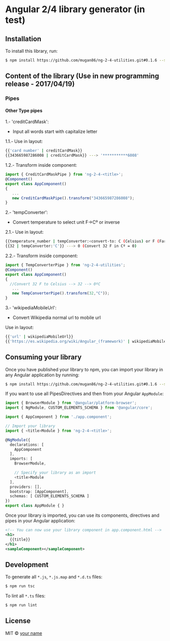 # Angular 2/4 library generator (in test)

## Installation

To install this library, run:

```bash
$ npm install https://github.com/mugan86/ng-2-4-utilities.git#0.1.6 --save
```

## Content of the library (Use in new programming release - 2017/04/19)

### Pipes


#### Other Type pipes

1.- 'creditCardMask': 

 * Input all words start with capitalize letter
 
 1.1.- Use in layout: 
 ```bash
 {{'card number' | creditCardMask}} 
 {{343665987286008 | creditCardMask}} ---> '***********6008'
 ```

 1.2.- Transform inside component:
 ```typescript
 import { CreditCardMaskPipe } from 'ng-2-4-<title>';
 @Component()
 export class AppComponent()
 {
    ...
    new CreditCardMaskPipe().transform("343665987286008");
 }
 
 ```
2.- 'tempConverter': 

 * Convert temperature to select unit F->Cº or inverse
 
 2.1.- Use in layout: 
 ```bash
 {{temperature_number | tempConverter:<convert-to: C (Celsius) or F (Farenheit)}} 
 {{32 | tempConverter:'C'}} ---> 0 (Convert 32 F in Cº = 0)
 
 ```

 2.2.- Transform inside component:
 ```typescript
 import { TempConverterPipe } from 'ng-2-4-utilities';
 @Component()
 export class AppComponent()
 {
   //Convert 32 F to Celsius --> 32 --> 0ºC
    ...
    new TempConverterPipe().transform(32,"C"));
 }
 
 ```

3.- 'wikipediaMobileUrl': 

 * Convert Wikipedia normal url to mobile url
 
 Use in layout: 
 ```bash
 {{'url' | wikipediaMobileUrl}} 
 {{'https://es.wikipedia.org/wiki/Angular_(framework)' | wikipediaMobileUrl}} ---> 'https://es.m.wikipedia.org/wiki/Angular_(framework)'
 
 ```

 
## Consuming your library

Once you have published your library to npm, you can import your library in any Angular application by running:

```bash
$ npm install https://github.com/mugan86/ng-2-4-utilities.git#0.1.6 --save
```

If you want to use all PipesDirectives
and then from your Angular `AppModule`:

```typescript
import { BrowserModule } from '@angular/platform-browser';
import { NgModule, CUSTOM_ELEMENTS_SCHEMA } from '@angular/core';

import { AppComponent } from './app.component';

// Import your library
import { <title>Module } from 'ng-2-4-<title>';

@NgModule({
  declarations: [
    AppComponent
  ],
  imports: [
    BrowserModule,

    // Specify your library as an import
    <title>Module
  ],
  providers: [],
  bootstrap: [AppComponent],
  schemas: [ CUSTOM_ELEMENTS_SCHEMA ]
})
export class AppModule { }
```

Once your library is imported, you can use its components, directives and pipes in your Angular application:

```xml
<!-- You can now use your library component in app.component.html -->
<h1>
  {{title}}
</h1>
<sampleComponent></sampleComponent>
```

## Development

To generate all `*.js`, `*.js.map` and `*.d.ts` files:

```bash
$ npm run tsc
```

To lint all `*.ts` files:

```bash
$ npm run lint
```

## License

MIT © [your name](mailto:email)


